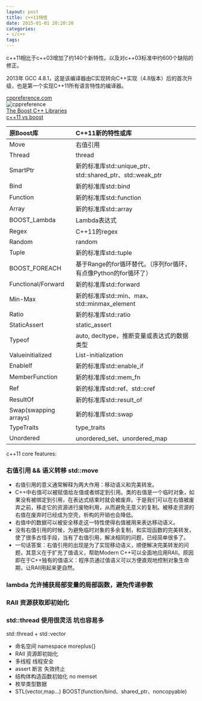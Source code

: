 ```yaml
---
layout: post
title: c++11特性
date: 2015-01-01 20:20:20
categories:
- c/c++
tags:
---
```


c++11相比于c++03增加了约140个新特性。以及对c++03标准中约600个缺陷的修正。

2013年 GCC 4.8.1，这是该编译器由C实现转向C++实现（4.8版本）后的首次升级，也是第一个实现C++11所有语言特性的编译器。 

[cppreference.com](http://en.cppreference.com/w/)  
![cppreference](http://junwang.me/images/posts/cppreference.png)  
[The Boost C++ Libraries](http://zh.highscore.de/cpp/boost/)  
[c++11 vs boost](http://blog.csdn.net/sunny2038/article/details/7509792)  

| 原Boost库             | C++11新的特性或库  |
| :---                  |  :--- |
|Move	                |右值引用|
|Thread	                |thread|
|SmartPtr	            |新的标准库std::unique_ptr、std::shared_ptr、std::weak_ptr|
|Bind	                |新的标准库std::bind|
|Function	            |新的标准库std::function|
|Array	                |新的标准库std::array|
|BOOST_Lambda	        |Lambda表达式|
|Regex	                |C++11的regex|
|Random	                |random|
|Tuple	                |新的标准库std::tuple|
|BOOST_FOREACH	        |基于Range的for循环替代。（序列for循环，有点像Python的for循环了）|
|Functional/Forward	    |新的标准库std::forward|
|Min-Max	            |新的标准库std::min、max、std::minmax_element|
|Ratio	                |新的标准库std::ratio|
|StaticAssert	        |static_assert|
|Typeof	                |auto, decltype，推断变量或表达式的数据类型|
|Valueinitialized	    |List-initialization|
|EnableIf	            |新的标准库std::enable_if|
|MemberFunction	        |新的标准库std::mem_fn|
|Ref	                |新的标准库std::ref、std::cref|
|ResultOf	            |新的标准库std::result_of|
|Swap(swapping arrays)	|新的标准库std::swap|
|TypeTraits	            |type_traits|
|Unordered	            |unordered_set、unordered_map|

c++11 core features:

### 右值引用 && 语义转移 std::move
- 右值引用的意义通常解释为两大作用：移动语义和完美转发。
- C++中右值可以被赋值给左值或者绑定到引用。类的右值是一个临时对象，如果没有被绑定到引用，在表达式结束时就会被废弃。于是我们可以在右值被废弃之前，移走它的资源进行废物利用，从而避免无意义的复制。被移走资源的右值在废弃时已经成为空壳，析构的开销也会降低。
- 右值中的数据可以被安全移走这一特性使得右值被用来表达移动语义。
- 没有右值引用的时候，为避免临时对象的多余复制，和实现函数的完美转发，使了很多古怪手段，当有了右值引用，解决相同的问题，已经简单很多了。
- 一句话答案：右值引用的出现是为了实现移动语义，顺便解决完美转发的问题，其意义在于扩充了值语义，帮助Modern C++可以全面地应用RAII。原因即在于C++独有的值语义：程序员通过值语义可以方便直观地控制对象生命期，让RAII用起来更自然。

### lambda 允许捕获局部变量的局部函数，避免传递参数

### RAII 资源获取即初始化

### std::thread 使用很灵活 坑也容易多

std::thread + std::vector

- 命名空间 namespace moreplus{}
- RAII 资源即初始化
- 多线程 线程安全
- assert 断言 失效终止
- 结构体构造函数初始化 no memset 
- 枚举类型数据
- STL(vector,map...) BOOST(function/bind、shared_ptr、noncopyable) 
